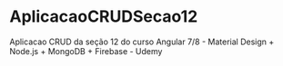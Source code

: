 # AplicacaoCRUDSecao12
Aplicacao CRUD da seção 12 do curso Angular 7/8 - Material Design + Node.js + MongoDB + Firebase - Udemy
